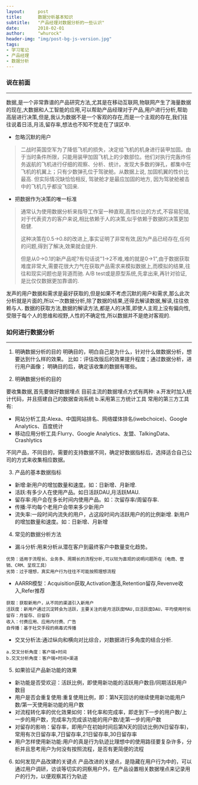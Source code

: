 ```yaml
---
layout:     post
title:      数据分析基本知识
subtitle:   "产品经理对数据分析的一些认识"
date:       2018-02-01
author:     "whurock"
header-img: "img/post-bg-js-version.jpg"
tags:
- 学习笔记
- 产品经理
- 数据分析
---
```


### 说在前面

-------

数据,是一个非常靠谱的产品研究方法,尤其是在移动互联网,物联网产生了海量数据的现在,大数据和人工智能的应用,可以帮助产品经理对于产品,用户进行分析,帮助高层进行决策,但是,我认为数据不是一个客观的存在,而是一个主观的存在,我们往往说着日活,月活,留存率,想法也不知不觉走在了误区中.

* 忽略沉默的用户

>二战时英国空军为了降低飞机的损失，决定给飞机的机身进行装甲加固。由于当时条件所限，只能用装甲加固飞机上的少数部位。他们对执行完轰炸任务返航的飞机进行仔细的观察、分析、统计。发现大多数的弹孔，都集中在飞机的机翼上；只有少数弹孔位于驾驶舱。从数据上说, 加固机翼的性价比最高. 但实际情况缺恰恰相反, 驾驶舱才是最应加固的地方, 因为驾驶舱被击中的飞机几乎都没飞回来.
>

* 把数据作为决策的唯一标准

>通常认为使用数据分析来指导工作室一种直观,高性价比的方式,不容易犯错,对于代表资方的客户来说,相比依赖于人的决策,似乎依赖于数据的决策更加稳健.
>
>这种决策在0.5->0.8的改进上,事实证明了非常有效,因为产品已经存在,任何的问题,得到了解决,效果就会提升.
>
>但是从0->0.1的新产品呢?有句话说"1->2不难,难的就是0->1",由于数据获取难度非常大,需要花很大力气在获取产品需求来模拟数据上,而模拟的结果,往往和现实问题也是背道而驰. A/B test或是原型系统,先拿出来,再针对验证,是比仅仅数据更加靠谱的.

发声的用户数据和需求是最好获取的,但是如果不考虑沉默的用户和需求,那么此次分析就是片面的,所以一次数据分析,除了数据的结果,还得去解读数据,解读,往往依赖与人.
数据的获取方法,数据的解读方法,都是人的决策,即使人主观上没有偏向性,受限于每个人的思维和视野,人性的不确定性,所以数据并不是绝对客观的.

### 如何进行数据分析

-------
1. 明确数据分析的目的
明确目的，明白自己是为什么，针对什么做数据分析，想要达到什么样的效果。
比如：评估改版后的效果提升程度；通过数据分析，进行用户画像；
明确目的后，确定该收集的数据有哪些。

2. 明确数据分析的目的

  要收集数据,首先要做好数据埋点
  目前主流的数据埋点方式有两种:
   a.开发时加入统计代码，并且搭建自己的数据查询系统
   b.采用第三方统计工具
   常用的第三方工具有:

* 网站分析工具:Alexa、中国网站排名、网络媒体排名(iwebchoice)、Google Analytics、百度统计
* 移动应用分析工具:Flurry、Google Analytics、友盟、TalkingData、Crashlytics

不同产品，不同目的，需要的支持数据不同，确定好数据指标后，选择适合自己公司的方式来收集相应数据。

3. 产品的基本数据指标

* 新增:新用户的增加数量和速度。如：日新增、月新增.
* 活跃:有多少人在使用产品。如日活跃DAU,月活跃MAU.
* 留存率:用户会在多长时间内使用产品。如：次留存率/周留存率.
* 传播:平均每个老用户会带来多少新用户
* 流失率:一段时间内流失的用户，占这段时间内活跃用户的的比例新增.
  新用户的增加数量和速度。如：日新增、月新增

4. 常见的数据分析方法

* 漏斗分析:用来分析从潜在客户到最终客户中数量变化趋势。
    
```
优势：适用于流程长、业务多、周期长的流程分析,可以较为直观的说明问题所在（电商、营销、CRM、呈现工具）
劣势：过于理想，真实用户行为往往不可能按照理想流程
```
* AARRR模型：Acquisition获取,Activation激活,Retention留存,Revenve收入,Refer推荐

```
获取：获取新用户，从不同的渠道引入新用户
活跃度：新用户通过沉淀转会为活跃，主要关注的是月活跃度MAU,日活跃度DAU，平均使用时长
留存：月留存、日留存
收入：付费应用、应用内付费、广告
自传播：基于社交手段的病毒式传播
```
* 交叉分析法:通过纵向和横向对比综合，对数据进行多角度的结合分析.

```
a.交叉分析角度：客户端+时间
b.交叉分析角度：客户端+时间+渠道
```

5. 如果验证产品新功能的效果

* 新功能是否受欢迎：活跃比例，即使用新功能的活跃用户数目/同期活跃用户数目
* 用户是否会重复使用:重复使用比例，即：第N天回访的继续使用新功能用户数/第一天使用新功能的用户数
* 对流程转化率的优化效果如何：转化率和完成率，即走到下一步的用户数/上一步的用户数，完成率为完成该功能的用户数/走第一步的用户数
* 对留存的影响：留存率，即用户在初始时间后第N天的回访比例(N日留存率)，常用有次日留存率,7日留存率,21日留存率,30日留存率
* 用户怎样使用新功能:用户的真是行为轨迹比理想中的使用路径要复杂许多，分析并且思考用户为何没有按照流程，是否有更简便的流程

6. 如何发现产品改建的关键点
  产品改进的关键点，是隐藏在用户行为中的，可以通过用户调研，访谈等切实的洞察用户外，在产品设置相关数据埋点来记录用户的行为，以便观察其行为轨迹

